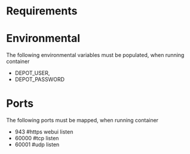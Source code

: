 # Requirements


# Environmental
The following environmental variables must be populated, when running container 

- DEPOT_USER,
- DEPOT_PASSWORD

# Ports
The following ports must be mapped, when running container 

 - 943 #https webui listen 
 - 60000 #tcp listen
 - 60001 #udp listen
 
